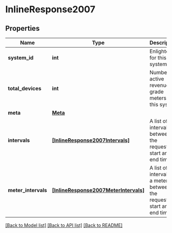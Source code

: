 # InlineResponse2007


## Properties
Name | Type | Description | Notes
------------ | ------------- | ------------- | -------------
**system_id** | **int** | Enlighten ID for this system. | 
**total_devices** | **int** | Number of active revenue-grade meters for this system. | 
**meta** | [**Meta**](Meta.md) |  | 
**intervals** | [**[InlineResponse2007Intervals]**](InlineResponse2007Intervals.md) | A list of intervals between the requested start and end times. | 
**meter_intervals** | [**[InlineResponse2007MeterIntervals]**](InlineResponse2007MeterIntervals.md) | A list of intervals of a meter between the requested start and end times. | 

[[Back to Model list]](../README.md#documentation-for-models) [[Back to API list]](../README.md#documentation-for-api-endpoints) [[Back to README]](../README.md)


